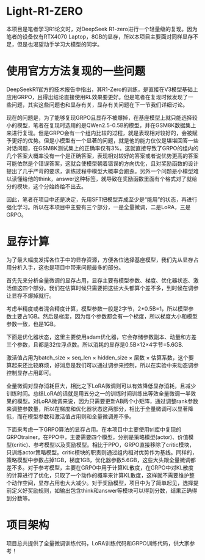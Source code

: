 # Light-R1-ZERO
本项目是笔者学习R1论文时，对DeepSeek R1-zero进行一个轻量级的复现。因为笔者的设备仅有RTX4070 Laptop，8GB的显存，所以本项目主要面对同样显存不足，但是也渴望动手学习大模型的同学。

# 使用官方方法复现的一些问题
DeepSeekR1官方的技术报告中指出，其R1-Zero的训练，是直接在V3模型基础上应用GRPO，且得出结论直接使用RL效果要更好。但是笔者在复现时候发现了一些问题，其实这些问题也和显存有关，显存有关问题在下一节我们详细讨论。

现在的问题是，为了能够复现GRPO且显存不被爆掉，在基座模型上就只能选择较小的模型，笔者在复现时选用的是QWen2.5-0.5B的模型，并在GSM8K数据集上来进行复现。但是GRPO会有一个组内比较的过程，就是表现相对较好的，会被赋予更好的优势。但是小模型有一个显著的问题，就是他的能力仅仅是堪堪回答一些对话问题，在GSM8K测试集上的正确率仅有3%。这就直接导致了GRPO的组内的几个答案大概率没有一个是正确答案，表现相对较好的答案或者说优势更高的答案可能依然是个错误答案，这就会使模型朝着错误的方向优化，且对奖励函数的设计提出了几乎严苛的要求，训练过程中模型大概率会跑歪。另外一个问题是小模型难以读懂给他的think，answer这种标签，就导致在奖励函数里面有个格式对了就给分的模块，这个分始终给不出去。

因此，笔者在项目中还是决定，先用SFT把模型弄成至少是“能用”的状态，再进行强化学习。所以在本项目中主要有三个部分，一是全量微调，二是LoRA，三是GRPO。

# 显存计算
为了最大幅度发挥各位手中的显存资源，方便各位选择基座模型，我们先从显存占用分析入手，这也是项目中带来问题最多的部分。

首先先来分析全量微调的显存占用，显存主要有模型参数、梯度、优化器状态、激活值这四个部分。我们在估算时候只需要把这些大头都算个差不多，到时候在调参让显存不爆掉就行。

考虑半精度或者混合精度计算，模型参数一般是2字节，2*0.5B=1，所以模型参数主要占1GB。然后是梯度，因为每个参数都会有一个梯度，所以梯度大小和模型参数一致，也是1GB。

下面是优化器状态，这里主要使用adam优化器，它会存储参数副本、动量和方差三个参数，且都是32位浮点数。所以消耗的显存是0.5B×12×4字节=5.6GB.

激活值占用为batch_size × seq_len × hidden_size × 层数 × 估算系数，这个要算起来还比较麻烦，好消息是我们可以通过调参来控制，所以在实验中来动态调参控制显存占用即可。

全量微调对显存消耗巨大，相比之下LoRA微调则可以有效降低显存消耗，且减少训练时间。总结LoRA的话就是用五分之一的训练时间训练出等效全量微调一半效果的模型。对LoRA微调来说，因为只需要更新AB两个小矩阵，通过调整rank参数来调整参数量，所以在梯度和优化器状态这两部分，相比于全量微调可以显著降低，而在模型参数和激活值占用则和全量微调差不多。

下面来考虑一下GRPO算法的显存占用。在本项目中主要使用trl库中复现的GRPOtrainer。在PPO中，主要需要四个模型，分别是策略模型(actor)、价值模型(critic)、参考模型以及奖励模型。相比于PPO，GRPO直接移除了critic模块，只训练actor策略模型。critic模块的职责则通过组内相对优势作为基线。同样的，策略模型中参数占掉1GB，梯度1GB，优化器参数5.6GB，这些大头跟全量微调都差不多。对于参考模型，主要在GRPO中用于计算KL散度，在GRPO中对KL散度的计算进行了优化，只取了一个动作的概率来计算KL散度，这样就不需要维护整个动作空间，显存占用也大大减少。对于奖励模型，项目中为了简单起见，选择提前定义好奖励规则，如输出包含think和answer等模块可以得到分数，结果正确得到分数等。

# 项目架构
项目总共提供了全量微调训练代码，LoRA训练代码和GRPO训练代码，供大家参考！




